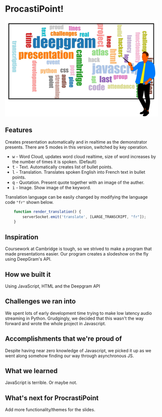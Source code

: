 # ProcastiPoint!
![Screenshot](img/usage.jpg)

## Features
Creates presentation automatically and in realtime as the demonstrator presents. There are 5 modes in this version, switched by key operation.
* <kbd>w</kbd> - Word Cloud, updates word cloud realtime, size of word increases by the number of times it is spoken. (Default)
* <kbd>t</kbd> - Text. Automatically creates list of bullet points.
* <kbd>l</kbd> - Translation. Translates spoken English into French text in bullet points.
* <kbd>q</kbd> - Quotation. Present quote together with an image of the auther.
* <kbd>i</kbd> - Image. Show image of the keyword.

Translation language can be easily changed by modifying the language code ```"fr"``` shown below.
```javascript
	function render_translation() {
		serverSocket.emit('translate', [LARGE_TRANSCRIPT, "fr"]);
	}
```

## Inspiration
Coursework at Cambridge is tough, so we strived to make a program that made presentations easier. Our program creates a slodeshow on the fly using DeepGram's API.

## How we built it
Using JavaScript, HTML and the Deepgram API

## Challenges we ran into
We spent lots of early development time trying to make low latency audio streaming in Python. Grudgingly, we decided that this wasn't the way forward and wrote the whole project in Javascript.

## Accomplishments that we're proud of
Despite having near zero knowledge of Javascript, we picked it up as we went along somehow finding our way through asynchronous JS.

## What we learned
JavaScript is terrible. Or maybe not.

## What's next for ProcrastiPoint
Add more functionality/themes for the slides.
